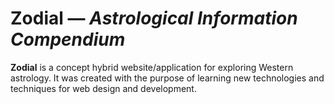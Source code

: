 # Zodial — _Astrological Information Compendium_

**Zodial** is a concept hybrid website/application for exploring Western astrology. It was created with the purpose of learning new technologies and techniques for web design and development.
